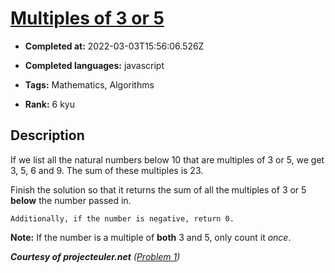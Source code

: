 # [Multiples of 3 or 5](https://www.codewars.com/kata/514b92a657cdc65150000006)

- **Completed at:** 2022-03-03T15:56:06.526Z

- **Completed languages:** javascript

- **Tags:** Mathematics, Algorithms

- **Rank:** 6 kyu

## Description

If we list all the natural numbers below 10 that are multiples of 3 or 5, we get 3, 5, 6 and 9. The sum of these multiples is 23.

Finish the solution so that it returns the sum of all the multiples of 3 or 5 **below** the number passed in. 

~~~if:c,cobol,commonlisp,cpp,csharp,dart,elixir,factor,fsharp,javascript,julia,kotlin,lua,nasm,php,prolog,python,raqcket,ruby,rust,shell,swift,typescript,vb
Additionally, if the number is negative, return 0.
~~~

**Note:** If the number is a multiple of **both** 3 and 5, only count it *once*.
  
***Courtesy of projecteuler.net** ([Problem 1](https://projecteuler.net/problem=1))*
